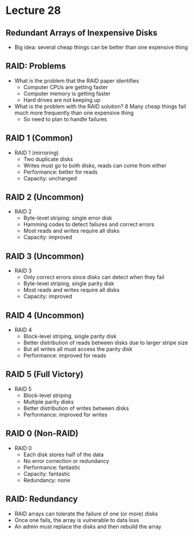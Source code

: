 # Lecture 28

## Redundant Arrays of Inexpensive Disks

- Big idea: several cheap things can be better than one expensive thing

## RAID: Problems

- What is the problem that the RAID paper identifies
    * Computer CPUs are getting faster
    * Computer memory is getting faster
    * Hard drives are not keeping up
- What is the problem with the RAID solution?
    8 Many cheap things fail much more frequently than one expensive thing
    * So need to plan to handle failures

## RAID 1 (Common)

- RAID 1 (mirroring)
    * Two duplicate disks
    * Writes must go to both disks, reads can come from either
    * Performance: better for reads
    * Capacity: unchanged

## RAID 2 (Uncommon)

- RAID 2
    * Byte-level striping: single error disk
    * Hamming codes to detect failures and correct errors
    * Most reads and writes require all disks
    * Capacity: improved

## RAID 3 (Uncommon)

- RAID 3
    * Only correct errors since disks can detect when they fail
    * Byte-level striping, single parity disk
    * Most reads and writes require all disks
    * Capacity: improved

## RAID 4 (Uncommon)

- RAID 4
    * Block-level striping, single parity disk
    * Better distribution of reads between disks due to larger stripe size
    * But all writes all must access the parity disk
    * Performance: improved for reads

## RAID 5 (Full Victory)

- RAID 5
    * Block-level striping
    * Multiple parity disks
    * Better distribution of writes between disks
    * Performance: improved for writes

## RAID 0 (Non-RAID)

- RAID 0
    * Each disk stores half of the data
    * No error correction or redundancy
    * Performance: fantastic
    * Capacity: fantastic
    * Redundancy: none

## RAID: Redundancy

- RAID arrays can tolerate the failure of one (or more) disks
- Once one fails, the array is vulnerable to data loss
- An admin must replace the disks and then rebuild the array
